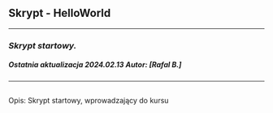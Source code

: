 ## **Skrypt - HelloWorld**
---
### _Skrypt startowy._
##### Ostatnia aktualizacja 2024.02.13 Autor: [Rafal B.]

---
## 
Opis:
Skrypt startowy, wprowadzający do kursu